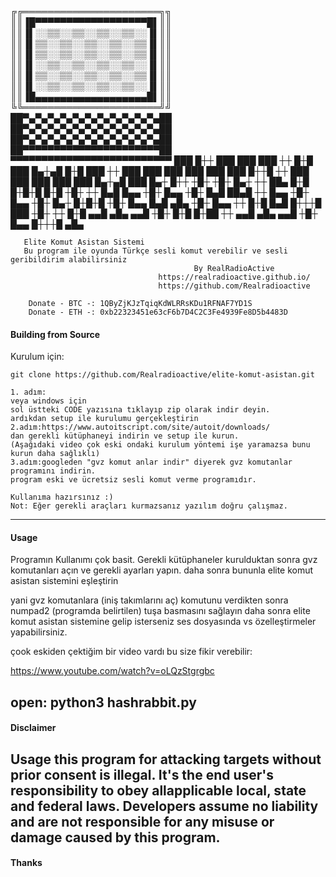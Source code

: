 
<p align="center">



╔╔══════════════════════╗╗ 
║║▐█▀▀▀▀▀▀▀▀▀▀▀▀▀▀▀▀▀▀█▌║║ 
║║▐▌░░▒▒░░▒▒░░▒▒░░▒▒░░▐▌║║ 
║║▐▌▒▒░░▒▒░░▒▒░░▒▒░░▒▒▐▌║║ 
║║▐▌▒▒░░▒▒░░▒▒░░▒▒░░▒▒▐▌║║ 
║║▐▌░░▒▒░░▒▒░░▒▒░░▒▒░░▐▌║║ 
║║▐▌▒▒░░▒▒░░▒▒░░▒▒░░▒▒▐▌║║ 
║║▐▌░░▒▒░░▒▒░░▒▒░░▒▒░░▐▌║║ 
║║▐█▄▄▄▄▄▄▄▄▄▄▄▄▄▄▄▄▄▄█▌║║ 
╚╚══════════════════════╝╝ 
██▀▄▀▄▀▄▀▄▀▄▀▄▀▄▀▄▀▄▀▄▀▄██ 
██▀▄▀▄▀▄▀▄▀▄▀▄▀▄▀▄▀▄▀▄▀▄██ 
██▀▄▀▄▀▄▀▄▀▄▀▄▀▄▀▄▀▄▀▄▀▄██ 
██▀▀▀▀▀▀▀▀▀▀▀▀▀▀▀▀▀▀▀▀▀▀██ 
▀▀▀▀▀▀▀▀▀▀▀▀▀▀▀▀▀▀▀▀▀▀▀▀▀▀
███ █┼┼ ███ ███ ███ ┼┼ █┼█ ███ █▄┼▄█ █┼█ ███ ┼┼ ███ ███ ███ ███ ███ ███ █┼┼█ ┼┼ ███ ███ ███ ███ ███ █▄┼▄█ ███
█▄┼ █┼┼ ┼█┼ ┼█┼ █▄┼ ┼┼ ██▄ █┼█ █┼█┼█ █┼█ ┼█┼ ┼┼ █▄█ █▄▄ ┼█┼ █▄▄ ┼█┼ █▄█ ██▄█ ┼┼ █▄▄ ┼█┼ █▄▄ ┼█┼ █▄┼ █┼█┼█ ┼█┼
█▄▄ █▄█ ▄█▄ ┼█┼ █▄▄ ┼┼ █┼█ █▄█ █┼┼┼█ ███ ┼█┼ ┼┼ █┼█ ▄▄█ ▄█▄ ▄▄█ ┼█┼ █┼█ █┼██ ┼┼ ▄▄█ ▄█▄ ▄▄█ ┼█┼ █▄▄ █┼┼┼█ ▄█▄
	

       Elite Komut Asistan Sistemi
	   Bu program ile oyunda Türkçe sesli komut verebilir ve sesli geribildirim alabilirsiniz
                                             By RealRadioActive           
                                     https://realradioactive.github.io/ 
                                     https://github.com/Realradioactive
		
		Donate - BTC -: 1QByZjKJzTqiqKdWLRRsKDu1RFNAF7YD1S 
		Donate - ETH -: 0xb22323451e63cF6b7D4C2C3Fe4939Fe8D5b4483D 									 
</p>



#### Building from Source

Kurulum için:


```
git clone https://github.com/Realradioactive/elite-komut-asistan.git

1. adım: 
veya windows için 
sol üstteki CODE yazısına tıklayıp zip olarak indir deyin.
ardıkdan setup ile kurulumu gerçekleştirin
2.adım:https://www.autoitscript.com/site/autoit/downloads/ 
dan gerekli kütüphaneyi indirin ve setup ile kurun. 
(Aşağıdaki video çok eski ondaki kurulum yöntemi işe yaramazsa bunu kurun daha sağlıklı)
3.adım:googleden "gvz komut anlar indir" diyerek gvz komutanlar programını indirin.
program eski ve ücretsiz sesli komut verme programıdır.

Kullanıma hazırsınız :)
Not: Eğer gerekli araçları kurmazsanız yazılım doğru çalışmaz. 

```

---

#### Usage



Programın Kullanımı çok basit.
Gerekli kütüphaneler kurulduktan sonra gvz komutanları açın ve gerekli ayarları yapın.
daha sonra bununla elite komut asistan sistemini eşleştirin

yani gvz komutanlara (iniş takımlarını aç) komutunu verdikten sonra numpad2 (programda belirtilen) 
tuşa basmasını sağlayın daha sonra elite komut asistan sistemine gelip isterseniz ses dosyasında vs 
özelleştirmeler yapabilirsiniz.

çook eskiden çektiğim bir video vardı bu size fikir verebilir:

https://www.youtube.com/watch?v=oLQzStgrgbc

open:
python3 hashrabbit.py
---

#### Disclaimer

Usage this program for attacking targets without prior consent is illegal. It's the end user's responsibility to obey allapplicable local, state and federal laws. Developers assume no liability and are not responsible for any misuse or damage caused by this program.
---

#### Thanks


